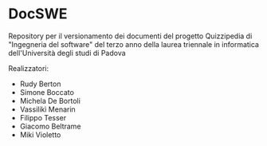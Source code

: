 # DocSWE
Repository per il versionamento dei documenti del progetto Quizzipedia di "Ingegneria del software" del terzo anno della laurea triennale in informatica dell'Università degli studi di Padova

Realizzatori:
- Rudy Berton
- Simone Boccato
- Michela De Bortoli
- Vassilikì Menarin
- Filippo Tesser
- Giacomo Beltrame
- Miki Violetto

